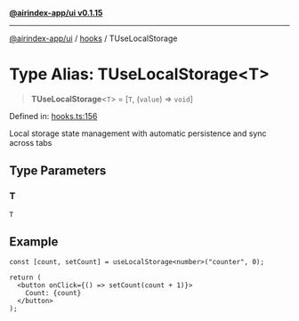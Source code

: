 [**@airindex-app/ui v0.1.15**](../../README.md)

***

[@airindex-app/ui](../../README.md) / [hooks](../README.md) / TUseLocalStorage

# Type Alias: TUseLocalStorage\<T\>

> **TUseLocalStorage**\<`T`\> = \[`T`, (`value`) => `void`\]

Defined in: [hooks.ts:156](https://github.com/airindex-app/ui/blob/c7ea135614befbd5605b13569e79882284e03edb/src/types/hooks.ts#L156)

Local storage state management with automatic persistence and sync across tabs

## Type Parameters

### T

`T`

## Example

```tsx
const [count, setCount] = useLocalStorage<number>("counter", 0);

return (
  <button onClick={() => setCount(count + 1)}>
    Count: {count}
  </button>
);
```
